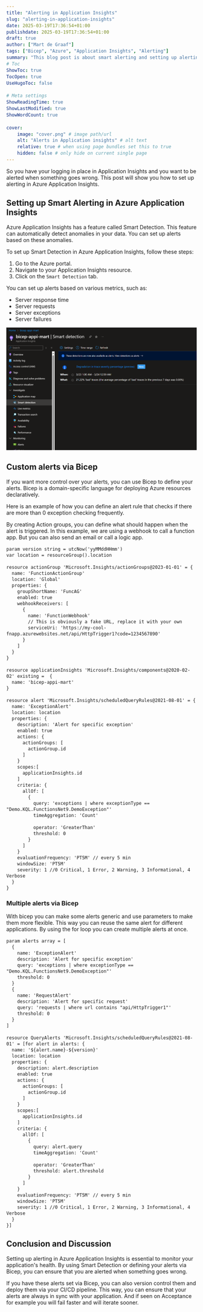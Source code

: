 ```yaml
---
title: "Alerting in Application Insights"
slug: "alerting-in-application-insights"
date: 2025-03-19T17:36:54+01:00
publishdate: 2025-03-19T17:36:54+01:00
draft: true
author: ["Mart de Graaf"]
tags: ["Bicep", "Azure", "Application Insights", "Alerting"]
summary: "This blog post is about smart alerting and setting up alerting via bicep in Azure Application Insights."
# Toc
ShowToc: true
TocOpen: true
UseHugoToc: false

# Meta settings
ShowReadingTime: true
ShowLastModified: true
ShowWordCount: true

cover:
    image: "cover.png" # image path/url
    alt: "Alerts in Application insights" # alt text
    relative: true # when using page bundles set this to true
    hidden: false # only hide on current single page
---
```


So you have your logging in place in Application Insights and you want to be alerted when something goes wrong. This post will show you how to set up alerting in Azure Application Insights.

## Setting up Smart Alerting in Azure Application Insights

Azure Application Insights has a feature called Smart Detection. This feature can automatically detect anomalies in your data. You can set up alerts based on these anomalies.

To set up Smart Detection in Azure Application Insights, follow these steps:

1. Go to the Azure portal.
2. Navigate to your Application Insights resource.
3. Click on the `Smart Detection` tab.

You can set up alerts based on various metrics, such as:

- Server response time
- Server requests
- Server exceptions
- Server failures

![Smart detection](smart-detection.png#center "Set up Alerting via Smart Detection")

## Custom alerts via Bicep

If you want more control over your alerts, you can use Bicep to define your alerts. Bicep is a domain-specific language for deploying Azure resources declaratively.

Here is an example of how you can define an alert rule that checks if there are more than 0 exception checking frequently.

By creating Action groups, you can define what should happen when the alert is triggered. In this example, we are using a webhook to call a function app. But you can also send an email or call a logic app.

```bicep {linenos=table}
param version string = utcNow('yyMMddHHmm')
var location = resourceGroup().location

resource actionGroup 'Microsoft.Insights/actionGroups@2023-01-01' = {
  name: 'FunctionActionGroup'
  location: 'Global'
  properties: {
    groupShortName: 'FuncAG'
    enabled: true
    webhookReceivers: [
      {
        name: 'FunctionWebhook'
        // This is obviously a fake URL, replace it with your own
        serviceUri: 'https://my-cool-fnapp.azurewebsites.net/api/HttpTrigger1?code=1234567890'
      }
    ]
  }
}

resource applicationInsights 'Microsoft.Insights/components@2020-02-02' existing =  {
  name: 'bicep-appi-mart'
}

resource alert 'Microsoft.Insights/scheduledQueryRules@2021-08-01' = {
  name: 'ExceptionAlert'
  location: location
  properties: {
    description: 'Alert for specific exception'
    enabled: true
    actions: {
      actionGroups: [
        actionGroup.id
      ]
    }
    scopes:[
      applicationInsights.id
    ]
    criteria: {
      allOf: [
        {
          query: 'exceptions | where exceptionType == "Demo.KQL.FunctionsNet9.DemoException"'
          timeAggregation: 'Count'
          
          operator: 'GreaterThan'
          threshold: 0
        }
      ]
    }
    evaluationFrequency: 'PT5M' // every 5 min
    windowSize: 'PT5M'
    severity: 1 //0 Critical, 1 Error, 2 Warning, 3 Informational, 4 Verbose
  }
}

```

### Multiple alerts via Bicep

With bicep you can make some alerts generic and use parameters to make them more flexible. This way you can reuse the same alert for different applications. By using the for loop you can create multiple alerts at once. 

```bicep {linenos=table}
param alerts array = [
  {
    name: 'ExceptionAlert'
    description: 'Alert for specific exception'
    query: 'exceptions | where exceptionType == "Demo.KQL.FunctionsNet9.DemoException"'
    threshold: 0
  }
  {
    name: 'RequestAlert'
    description: 'Alert for specific request'
    query: 'requests | where url contains "api/HttpTrigger1"'
    threshold: 0
  }
]

resource QueryAlerts 'Microsoft.Insights/scheduledQueryRules@2021-08-01' = [for alert in alerts: {
  name: '${alert.name}-${version}'
  location: location
  properties: {
    description: alert.description
    enabled: true
    actions: {
      actionGroups: [
        actionGroup.id
      ]
    }
    scopes:[
      applicationInsights.id
    ]
    criteria: {
      allOf: [
        {
          query: alert.query
          timeAggregation: 'Count'
          
          operator: 'GreaterThan'
          threshold: alert.threshold
        }
      ]
    }
    evaluationFrequency: 'PT5M' // every 5 min
    windowSize: 'PT5M'
    severity: 1 //0 Critical, 1 Error, 2 Warning, 3 Informational, 4 Verbose
  }
}]

```


## Conclusion and Discussion

Setting up alerting in Azure Application Insights is essential to monitor your application's health. By using Smart Detection or defining your alerts via Bicep, you can ensure that you are alerted when something goes wrong.

If you have these alerts set via Bicep, you can also version control them and deploy them via your CI/CD pipeline. This way, you can ensure that your alerts are always in sync with your application. And if seen on Acceptance for example you will fail faster and will iterate sooner.

